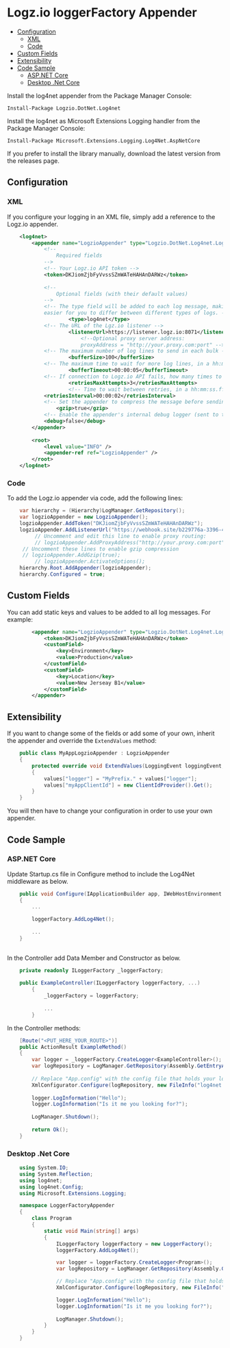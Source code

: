 # Logz.io loggerFactory Appender

- [Configuration](#configuration)
    - [XML](#xml)
    - [Code](#code)
- [Custom Fields](#custom-fields)
- [Extensibility](#extensibility)
- [Code Sample](#code-sample)
    - [ASP.NET Core](#aspnet-core)
    - [Desktop .Net Core](#desktop-net-core)


Install the log4net appender from the Package Manager Console:

    Install-Package Logzio.DotNet.Log4net

Install the log4net as Microsoft Extensions Logging handler from the Package Manager Console:

    Install-Package Microsoft.Extensions.Logging.Log4Net.AspNetCore

If you prefer to install the library manually, download the latest version from the releases page.

## Configuration
### XML
If you configure your logging in an XML file, simply add a reference to the Logz.io appender.

```xml
    <log4net>
    	<appender name="LogzioAppender" type="Logzio.DotNet.Log4net.LogzioAppender, Logzio.DotNet.Log4net">
    		<!-- 
				Required fields 
			-->
			<!-- Your Logz.io API token -->
			<token>DKJiomZjbFyVvssSZmWATeHAHAnDARWz</token>
			
			<!-- 
				Optional fields (with their default values) 
			-->
			<!-- The type field will be added to each log message, making it 
			easier for you to differ between different types of logs. -->
    		        <type>log4net</type>
			<!-- The URL of the Lgz.io listener -->
    		        <listenerUrl>https://listener.logz.io:8071</listenerUrl>
                        <!--Optional proxy server address:
                        proxyAddress = "http://your.proxy.com:port" -->
			<!-- The maximum number of log lines to send in each bulk -->
    		        <bufferSize>100</bufferSize>
			<!-- The maximum time to wait for more log lines, in a hh:mm:ss.fff format -->
    		        <bufferTimeout>00:00:05</bufferTimeout>
			<!-- If connection to Logz.io API fails, how many times to retry -->
    	         	<retriesMaxAttempts>3</retriesMaxAttempts>
    		        <!-- Time to wait between retries, in a hh:mm:ss.fff format -->
			<retriesInterval>00:00:02</retriesInterval>
			<!-- Set the appender to compress the message before sending it -->
		        <gzip>true</gzip>
			<!-- Enable the appender's internal debug logger (sent to the console output and trace log) -->
			<debug>false</debug>
    	</appender>
    
    	<root>
    		<level value="INFO" />
    		<appender-ref ref="LogzioAppender" />
    	</root>
    </log4net>
```
### Code
To add the Logz.io appender via code, add the following lines:

```C#
	var hierarchy = (Hierarchy)LogManager.GetRepository();
	var logzioAppender = new LogzioAppender();
	logzioAppender.AddToken("DKJiomZjbFyVvssSZmWATeHAHAnDARWz");
	logzioAppender.AddListenerUrl("https://webhook.site/b229776a-3396-4c9d-9e05-b5350aeb98fa");
         // Uncomment and edit this line to enable proxy routing: 
         // logzioAppender.AddProxyAddress("http://your.proxy.com:port");
	 // Uncomment these lines to enable gzip compression 
	 // logzioAppender.AddGzip(true);
         // logzioAppender.ActivateOptions();
	hierarchy.Root.AddAppender(logzioAppender);
	hierarchy.Configured = true;
```

## Custom Fields

You can add static keys and values to be added to all log messages. For example:

```XML
    	<appender name="LogzioAppender" type="Logzio.DotNet.Log4net.LogzioAppender, Logzio.DotNet.Log4net">
			<token>DKJiomZjbFyVvssSZmWATeHAHAnDARWz</token>
			<customField>
				<key>Environment</key>
				<value>Production</value>
			</customField>
			<customField>
				<key>Location</key>
				<value>New Jerseay B1</value>
			</customField>
    	</appender>
```

## Extensibility

If you want to change some of the fields or add some of your own, inherit the appender and override the `ExtendValues` method:

```C#
	public class MyAppLogzioAppender : LogzioAppender
	{
		protected override void ExtendValues(LoggingEvent loggingEvent, Dictionary<string, string> values)
		{
			values["logger"] = "MyPrefix." + values["logger"];
			values["myAppClientId"] = new ClientIdProvider().Get();
		}
	}
```

You will then have to change your configuration in order to use your own appender.

## Code Sample

### ASP.NET Core

Update Startup.cs file in Configure method to include the Log4Net middleware as below.

```C#
    public void Configure(IApplicationBuilder app, IWebHostEnvironment env, ILoggerFactory loggerFactory)
    {
        ...
        
        loggerFactory.AddLog4Net();
        
        ...
    }
    
```

In the Controller add Data Member and Constructor as below.

```C#
    private readonly ILoggerFactory _loggerFactory;
    
    public ExampleController(ILoggerFactory loggerFactory, ...)
        {
            _loggerFactory = loggerFactory;
            
            ...
        }
```

In the Controller methods:

```C#
    [Route("<PUT_HERE_YOUR_ROUTE>")]
    public ActionResult ExampleMethod()
    {
        var logger = _loggerFactory.CreateLogger<ExampleController>();
        var logRepository = LogManager.GetRepository(Assembly.GetEntryAssembly());
            
        // Replace "App.config" with the config file that holds your log4net configuration
        XmlConfigurator.Configure(logRepository, new FileInfo("log4net.config"));
            
        logger.LogInformation("Hello");
        logger.LogInformation("Is it me you looking for?");
            
        LogManager.Shutdown();
            
        return Ok();
    }
```

### Desktop .Net Core

```C#
    using System.IO;
    using System.Reflection;
    using log4net;
    using log4net.Config;
    using Microsoft.Extensions.Logging;

    namespace LoggerFactoryAppender
    {
        class Program
        {
            static void Main(string[] args)
            {
                ILoggerFactory loggerFactory = new LoggerFactory();
                loggerFactory.AddLog4Net();

                var logger = loggerFactory.CreateLogger<Program>();
                var logRepository = LogManager.GetRepository(Assembly.GetEntryAssembly());

                // Replace "App.config" with the config file that holds your log4net configuration
                XmlConfigurator.Configure(logRepository, new FileInfo("log4net.config"));

                logger.LogInformation("Hello");
                logger.LogInformation("Is it me you looking for?");
                
                LogManager.Shutdown();
            }
        }
    }
```
